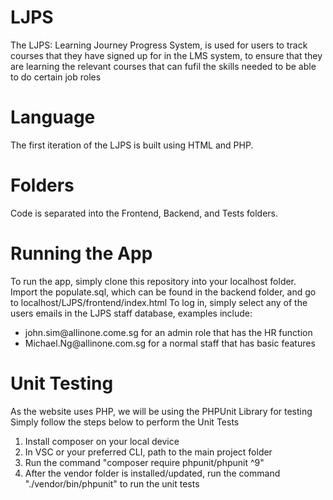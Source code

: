 # LJPS

The LJPS: Learning Journey Progress System, is used for users to track courses that they have signed up for in the LMS system, to ensure that they are learning the relevant courses that can fufil the skills needed to be able to do certain job roles

# Language

The first iteration of the LJPS is built using HTML and PHP. 


# Folders

Code is separated into the Frontend, Backend, and Tests folders. 

# Running the App

To run the app, simply clone this repository into your localhost folder. Import the populate.sql, which can be found in the backend folder, and go to localhost/LJPS/frontend/index.html
To log in, simply select any of the users emails in the LJPS staff database, examples include:
- john.sim<span>@</span>allinone.come.sg for an admin role that has the HR function
- Michael.Ng<span>@</span>allinone.com.sg for a normal staff that has basic features

# Unit Testing
As the website uses PHP, we will be using the PHPUnit Library for testing
Simply follow the steps below to perform the Unit Tests
1.  Install composer on your local device 
2.  In VSC or your preferred CLI, path to the main project folder
3.  Run the command "composer require phpunit/phpunit ^9"
4.  After the vendor folder is installed/updated, run the command "./vendor/bin/phpunit" to run the unit tests

